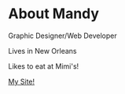 # About Mandy

Graphic Designer/Web Developer

Lives in New Orleans

Likes to eat at Mimi's!

[My Site!](http://mandywalshcreative.com)
